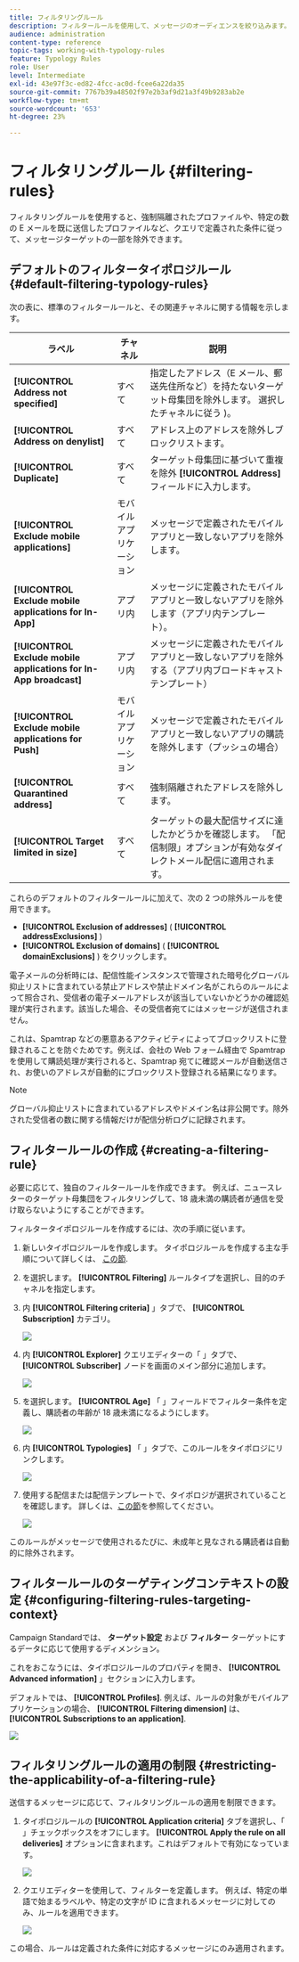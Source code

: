 ```yaml
---
title: フィルタリングルール
description: フィルタールールを使用して、メッセージのオーディエンスを絞り込みます。
audience: administration
content-type: reference
topic-tags: working-with-typology-rules
feature: Typology Rules
role: User
level: Intermediate
exl-id: 43e97f3c-ed82-4fcc-ac0d-fcee6a22da35
source-git-commit: 7767b39a48502f97e2b3af9d21a3f49b9283ab2e
workflow-type: tm+mt
source-wordcount: '653'
ht-degree: 23%

---
```


# フィルタリングルール {#filtering-rules}

フィルタリングルールを使用すると、強制隔離されたプロファイルや、特定の数の E メールを既に送信したプロファイルなど、クエリで定義された条件に従って、メッセージターゲットの一部を除外できます。

## デフォルトのフィルタータイポロジルール {#default-filtering-typology-rules}

次の表に、標準のフィルタールールと、その関連チャネルに関する情報を示します。

| ラベル | チャネル | 説明 |
| ---------|----------|---------|
| **[!UICONTROL Address not specified]** | すべて | 指定したアドレス（E メール、郵送先住所など）を持たないターゲット母集団を除外します。 選択したチャネルに従う )。 |
| **[!UICONTROL Address on denylist]** | すべて | アドレス上のアドレスを除外しブロックリストます。 |
| **[!UICONTROL Duplicate]** | すべて | ターゲット母集団に基づいて重複を除外 **[!UICONTROL Address]** フィールドに入力します。 |
| **[!UICONTROL Exclude mobile applications]** | モバイルアプリケーション | メッセージで定義されたモバイルアプリと一致しないアプリを除外します。 |
| **[!UICONTROL Exclude mobile applications for In-App]** | アプリ内 | メッセージに定義されたモバイルアプリと一致しないアプリを除外します（アプリ内テンプレート）。 |
| **[!UICONTROL Exclude mobile applications for In-App broadcast]** | アプリ内 | メッセージに定義されたモバイルアプリと一致しないアプリを除外する（アプリ内ブロードキャストテンプレート） |
| **[!UICONTROL Exclude mobile applications for Push]** | モバイルアプリケーション | メッセージで定義されたモバイルアプリと一致しないアプリの購読を除外します（プッシュの場合） |
| **[!UICONTROL Quarantined address]** | すべて | 強制隔離されたアドレスを除外します。 |
| **[!UICONTROL Target limited in size]** | すべて | ターゲットの最大配信サイズに達したかどうかを確認します。 「配信制限」オプションが有効なダイレクトメール配信に適用されます。 |

これらのデフォルトのフィルタールールに加えて、次の 2 つの除外ルールを使用できます。

* **[!UICONTROL Exclusion of addresses]** ( **[!UICONTROL addressExclusions]** )
* **[!UICONTROL Exclusion of domains]** ( **[!UICONTROL domainExclusions]** ) をクリックします。

電子メールの分析時には、配信性能インスタンスで管理された暗号化グローバル抑止リストに含まれている禁止アドレスや禁止ドメイン名がこれらのルールによって照合され、受信者の電子メールアドレスが該当していないかどうかの確認処理が実行されます。該当した場合、その受信者宛てにはメッセージが送信されません。

これは、Spamtrap などの悪意あるアクティビティによってブロックリストに登録されることを防ぐためです。例えば、会社の Web フォーム経由で Spamtrap を使用して購読処理が実行されると、Spamtrap 宛てに確認メールが自動送信され、お使いのアドレスが自動的にブロックリスト登録される結果になります。

>[!NOTE]
>
>グローバル抑止リストに含まれているアドレスやドメイン名は非公開です。除外された受信者の数に関する情報だけが配信分析ログに記録されます。

## フィルタールールの作成 {#creating-a-filtering-rule}

必要に応じて、独自のフィルタールールを作成できます。 例えば、ニュースレターのターゲット母集団をフィルタリングして、18 歳未満の購読者が通信を受け取らないようにすることができます。

フィルタータイポロジルールを作成するには、次の手順に従います。

1. 新しいタイポロジルールを作成します。 タイポロジルールを作成する主な手順について詳しくは、 [この節](../../sending/using/managing-typology-rules.md).

1. を選択します。 **[!UICONTROL Filtering]** ルールタイプを選択し、目的のチャネルを指定します。

1. 内 **[!UICONTROL Filtering criteria]** 」タブで、 **[!UICONTROL Subscription]** カテゴリ。

   ![](assets/typology_create-rule-subscription.png)

1. 内 **[!UICONTROL Explorer]** クエリエディターの「 」タブで、 **[!UICONTROL Subscriber]** ノードを画面のメイン部分に追加します。

   ![](assets/typology_create-rule-subscriber.png)

1. を選択します。 **[!UICONTROL Age]** 「 」フィールドでフィルター条件を定義し、購読者の年齢が 18 歳未満になるようにします。

   ![](assets/typology_create-rule-age.png)

1. 内 **[!UICONTROL Typologies]** 「 」タブで、このルールをタイポロジにリンクします。

   ![](assets/typology_create-rule-typology.png)

1. 使用する配信または配信テンプレートで、タイポロジが選択されていることを確認します。 詳しくは、[この節](../../sending/using/managing-typologies.md#applying-typologies-to-messages)を参照してください。

   ![](assets/typology_template.png)

このルールがメッセージで使用されるたびに、未成年と見なされる購読者は自動的に除外されます。

## フィルタールールのターゲティングコンテキストの設定 {#configuring-filtering-rules-targeting-context}

Campaign Standardでは、  **ターゲット設定** および **フィルター** ターゲットにするデータに応じて使用するディメンション。

これをおこなうには、タイポロジルールのプロパティを開き、 **[!UICONTROL Advanced information]** 」セクションに入力します。

デフォルトでは、 **[!UICONTROL Profiles]**. 例えば、ルールの対象がモバイルアプリケーションの場合、 **[!UICONTROL Filtering dimension]** は、 **[!UICONTROL Subscriptions to an application]**.

![](assets/typology_rule-order_2.png)

## フィルタリングルールの適用の制限 {#restricting-the-applicability-of-a-filtering-rule}

送信するメッセージに応じて、フィルタリングルールの適用を制限できます。

1. タイポロジルールの **[!UICONTROL Application criteria]** タブを選択し、「 」チェックボックスをオフにします。 **[!UICONTROL Apply the rule on all deliveries]** オプションに含まれます。これはデフォルトで有効になっています。

   ![](assets/typology_limit.png)

1. クエリエディターを使用して、フィルターを定義します。 例えば、特定の単語で始まるラベルや、特定の文字が ID に含まれるメッセージに対してのみ、ルールを適用できます。

   ![](assets/typology_limit-rule.png)

この場合、ルールは定義された条件に対応するメッセージにのみ適用されます。
